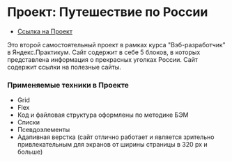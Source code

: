 # Проект: Путешествие по России
* [Ссылка на Проект](https://www.figma.com/file/5S2WSbEFL6awjVWJ0NWL8Q/Sprint-3_-Russia-_-desktop-mobile?node-id=28503%3A0)

Это второй самостоятельный проект в рамках курса "Вэб-разработчик" в Яндекс.Практикум.
Сайт содержит в себе 5 блоков, в которых представлена информация о прекрасных уголках России. Сайт содержит ссылки на полезные сайты. 
### Применяемые техники в Проекте
* Grid
* Flex
* Код и файловая структура оформлены по методике БЭМ
* Списки
* Псевдоэлементы
* Адапивная верстка (сайт отлично работает и является зрительно привлекательным для экранов от ширины страницы в 320 px и больше)
